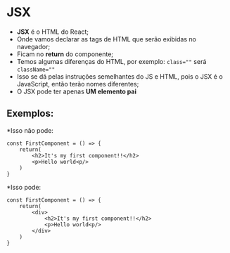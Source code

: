 # JSX

* **JSX** é o HTML do React;
* Onde vamos declarar as tags de HTML que serão exibidas no navegador;
* Ficam no **return** do componente;
* Temos algumas diferenças do HTML, por exemplo: `class=""` será `className=""`
* Isso se dá pelas instruções semelhantes do JS e HTML, pois o JSX é o JavaScript, então terão nomes diferentes;
* O JSX pode ter apenas **UM elemento pai** 

## Exemplos:

*Isso não pode:
```
const FirstComponent = () => {
    return(
        <h2>It's my first component!!</h2>
        <p>Hello world<p/>
    )
}

```
*Isso pode:
```
const FirstComponent = () => {
    return(
        <div>
            <h2>It's my first component!!</h2>
            <p>Hello world<p/>
        </div>
    )
}
```